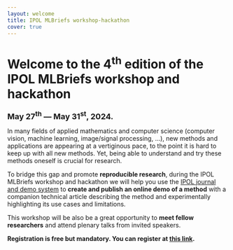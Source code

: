 ```yaml
---
layout: welcome
title: IPOL MLBriefs workshop-hackathon
cover: true
---
```


# Welcome to the 4<sup>th</sup> edition of the IPOL MLBriefs workshop and hackathon
**<font size="4">May 27<sup>th</sup> — May 31<sup>st</sup>, 2024.</font>**

In many fields of applied mathematics and computer science (computer vision, machine learning, image/signal processing, …), new methods and applications are appearing at a vertiginous pace, to the point it is hard to keep up with all new methods.
Yet, being able to understand and try these methods oneself is crucial for research.

To bridge this gap and promote **reproducible research**, during the IPOL MLBriefs workshop and hackathon we will help you use the [IPOL journal and demo system](http://www.ipol.im/)
to **create and publish an online demo of a method** with a companion technical article describing the method and experimentally highlighting its use cases and limitations.

This workshop will be also be a great opportunity to **meet fellow researchers** and attend plenary talks from invited speakers.

**Registration is free but mandatory. You can register at [this link](https://docs.google.com/forms/d/e/1FAIpQLSdWX29KpiDAtGN1KnJMXO24JE4ycpcovenixJBcK-RCtWWbrw/viewform?usp=sf_link).**
